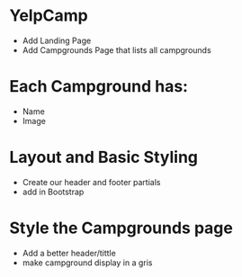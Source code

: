 # YelpCamp

- Add Landing Page
- Add Campgrounds Page that lists all campgrounds

# Each Campground has:

- Name
- Image

# Layout and Basic Styling

- Create our header and footer partials
- add in Bootstrap

# Style the Campgrounds page

- Add a better header/tittle
- make campground display in a gris
